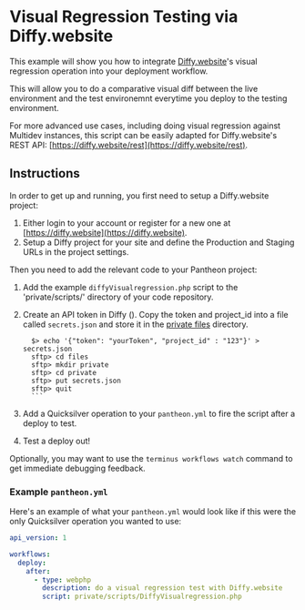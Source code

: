 # Visual Regression Testing via Diffy.website #

This example will show you how to integrate [Diffy.website](http://Diffy.website)'s visual regression operation into your deployment workflow.

This will allow you to do a comparative visual diff between the live environment and the test environemnt everytime you deploy to the testing environment.

For more advanced use cases, including doing visual regression against Multidev instances, this script can be easily adapted for Diffy.website's REST API: [https://diffy.website/rest](https://diffy.website/rest).

## Instructions ##

In order to get up and running, you first need to setup a Diffy.website project:

1. Either login to your account or register for a new one at [https://diffy.website](https://diffy.website).
2. Setup a Diffy project for your site and define the Production and Staging URLs in the project settings.

Then you need to add the relevant code to your Pantheon project:

1. Add the example `diffyVisualregression.php` script to the 'private/scripts/' directory of your code repository.
2. Create an API token in Diffy (). Copy the token and project_id into a file called `secrets.json` and store it in the [private files](https://pantheon.io/docs/articles/sites/private-files/) directory.

     ```shell
       $> echo '{"token": "yourToken", "project_id" : "123"}' > secrets.json
       sftp> cd files
       sftp> mkdir private
       sftp> cd private
       sftp> put secrets.json
       sftp> quit
       ```

3. Add a Quicksilver operation to your `pantheon.yml` to fire the script after a deploy to test.
4. Test a deploy out!

Optionally, you may want to use the `terminus workflows watch` command to get immediate debugging feedback.

### Example `pantheon.yml` ###

Here's an example of what your `pantheon.yml` would look like if this were the only Quicksilver operation you wanted to use:

```yaml
api_version: 1

workflows:
  deploy:
    after:
      - type: webphp
        description: do a visual regression test with Diffy.website
        script: private/scripts/DiffyVisualregression.php
```
